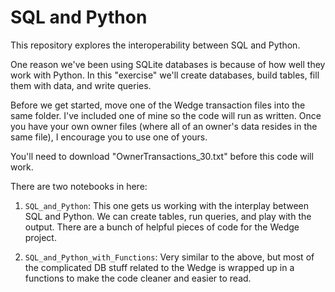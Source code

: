 # SQL and Python

This repository explores the interoperability between
SQL and Python. 

One reason we've been using SQLite databases is because of 
how well they work with Python. In this "exercise" we'll create 
databases, build tables, fill them with data, and write queries. 

Before we get started, move one of the Wedge transaction files 
into the same folder. I've included one of mine so the code will 
run as written. Once you have your own owner files (where all of 
an owner's data resides in the same file), I encourage you to use 
one of yours. 
	
You'll need to download "OwnerTransactions_30.txt" before this
code will work. 

There are two notebooks in here: 

1. `SQL_and_Python`: This one gets us working with the interplay
between SQL and Python. We can create tables, run queries, and 
play with the output. There are a bunch of helpful pieces of 
code for the Wedge project. 

2. `SQL_and_Python_with_Functions`: Very similar to the above, but
most of the complicated DB stuff related to the Wedge is wrapped up in a 
functions to make the code cleaner and easier to read. 

